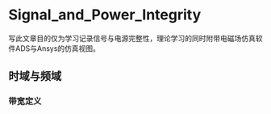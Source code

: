 
# **Signal_and_Power_Integrity**

写此文章目的仅为学习记录信号与电源完整性，理论学习的同时附带电磁场仿真软件ADS与Ansys的仿真视图。

## 时域与频域

### 带宽定义


## 

